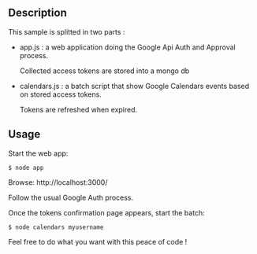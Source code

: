 ## Description

This sample is splitted in two parts :

- app.js : a web application doing the Google Api Auth and Approval process.

  Collected access tokens are stored into a mongo db

- calendars.js : a batch script that show Google Calendars events based on stored access tokens.

  Tokens are refreshed when expired.

## Usage

Start the web app:

    $ node app

Browse: http://localhost:3000/

Follow the usual Google Auth process.

Once the tokens confirmation page appears, start the batch:

    $ node calendars myusername

Feel free to do what you want with this peace of code !
